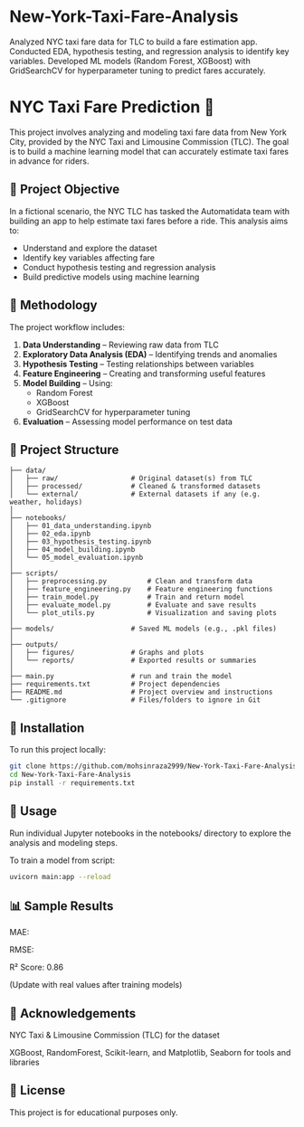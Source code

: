 # New-York-Taxi-Fare-Analysis
Analyzed NYC taxi fare data for TLC to build a fare estimation app. Conducted EDA, hypothesis testing, and regression analysis to identify key variables. Developed ML models (Random Forest, XGBoost) with GridSearchCV for hyperparameter tuning to predict fares accurately.
# NYC Taxi Fare Prediction 🚖

This project involves analyzing and modeling taxi fare data from New York City, provided by the NYC Taxi and Limousine Commission (TLC). The goal is to build a machine learning model that can accurately estimate taxi fares in advance for riders.

## 📌 Project Objective

In a fictional scenario, the NYC TLC has tasked the Automatidata team with building an app to help estimate taxi fares before a ride. This analysis aims to:

- Understand and explore the dataset
- Identify key variables affecting fare
- Conduct hypothesis testing and regression analysis
- Build predictive models using machine learning

## 🧪 Methodology

The project workflow includes:

1. **Data Understanding** – Reviewing raw data from TLC
2. **Exploratory Data Analysis (EDA)** – Identifying trends and anomalies
3. **Hypothesis Testing** – Testing relationships between variables
4. **Feature Engineering** – Creating and transforming useful features
5. **Model Building** – Using:
   - Random Forest
   - XGBoost
   - GridSearchCV for hyperparameter tuning
6. **Evaluation** – Assessing model performance on test data

## 📁 Project Structure
```
├── data/
│   ├── raw/                  # Original dataset(s) from TLC
│   ├── processed/            # Cleaned & transformed datasets
│   └── external/             # External datasets if any (e.g. weather, holidays)
│
├── notebooks/
│   ├── 01_data_understanding.ipynb
│   ├── 02_eda.ipynb
│   ├── 03_hypothesis_testing.ipynb
│   ├── 04_model_building.ipynb
│   └── 05_model_evaluation.ipynb
│
├── scripts/
│   ├── preprocessing.py          # Clean and transform data
│   ├── feature_engineering.py    # Feature engineering functions
│   ├── train_model.py            # Train and return model
│   ├── evaluate_model.py         # Evaluate and save results
│   └── plot_utils.py             # Visualization and saving plots
│
├── models/                   # Saved ML models (e.g., .pkl files)
│
├── outputs/
│   ├── figures/              # Graphs and plots
│   └── reports/              # Exported results or summaries
│
├── main.py                   # run and train the model
├── requirements.txt          # Project dependencies
├── README.md                 # Project overview and instructions
└── .gitignore                # Files/folders to ignore in Git
```

## 🔧 Installation

To run this project locally:

```bash
git clone https://github.com/mohsinraza2999/New-York-Taxi-Fare-Analysis.git
cd New-York-Taxi-Fare-Analysis
pip install -r requirements.txt
```
## 🚀 Usage

Run individual Jupyter notebooks in the notebooks/ directory to explore the analysis and modeling steps.

To train a model from script:
``` bash
uvicorn main:app --reload
```
## 📊 Sample Results

MAE: 

RMSE: 

R² Score: 0.86

(Update with real values after training models)

## 🤝 Acknowledgements

NYC Taxi & Limousine Commission (TLC) for the dataset

XGBoost, RandomForest, Scikit-learn, and Matplotlib, Seaborn for tools and libraries

## 📄 License

This project is for educational purposes only.
